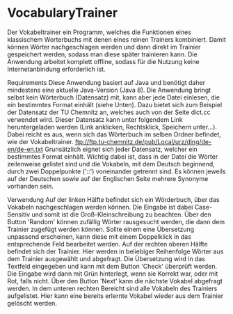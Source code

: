 # VocabularyTrainer
Der Vokabeltrainer ein Programm, welches die Funktionen eines klassischem Worterbuchs mit denen eines reinen Trainers kombiniert. Damit können Wörter nachgeschlagen werden und dann direkt im Trainier gespeichert werden, sodass man diese später trainieren kann. Die Anwendung arbeitet komplett offline, sodass für die Nutzung keine Internetanbindung erforderlich ist.

Requirements
Diese Anwendung basiert auf Java und benötigt daher mindestens eine aktuelle Java-Version (Java 8).
Die Anwendung bringt selbst kein Wörterbuch (Datensatz) mit, kann aber jede Datei einlesen, die ein bestimmtes Format einhält (siehe Unten). Dazu bietet sich zum Beispiel der Datensatz der TU Chemnitz an, welches auch von der Seite dict.cc verwendet wird. Dieser Datensatz kann unter folgendem Link heruntergeladen werden (Link anklicken, Rechtsklick, Speichern unter...). Dabei reicht es aus, wenn sich das Wörterbuch im selben Ordner befindet, wie der Vokabeltrainer.
ftp://ftp.tu-chemnitz.de/pub/Local/urz/ding/de-en/de-en.txt
Grunsätzlich eignet sich jeder Datensatz, welcher ein bestimmtes Format einhält. Wichtig dabei ist, dass in der Datei die Wörter zeilenweise gelistet sind und die Vokabeln, mit dem Deutsch beginnend, durch zwei Doppelpunkte ('::') voneinander getrennt sind. Es können jeweils auf der Deutschen sowie auf der Englischen Seite mehrere Synonyme vorhanden sein.

Verwendung
Auf der linken Hälfte befindet sich ein Wörderbuch, über das Vokabeln nachgeschlagen werden können. Die Eingabe ist dabei Case-Sensitiv und somit ist die Groß-Kleinschreibung zu beachten. Über den Button 'Random' können zufällig Wörter rausgesucht werden, die dann dem Trainier zugefügt werden können. Sollte einem eine Übersetzung unpassend erscheinen, kann diese mit einem Doppelklick in das entsprechende Feld bearbeitet werden.
Auf der rechten oberen Hälfte befindet sich der Trainier. Hier werden in beliebiger Reihenfolge Wörter aus dem Trainier ausgewählt und abgefragt. Die Übersetzung wird in das Textfeld eingegeben und kann mit dem Button 'Check' überprüft werden. Die Eingabe wird dann mit Grün hinterlegt, wenn sie Korrekt war, oder mit Rot, falls nicht. Über den Button 'Next' kann die nächste Vokabel abgefragt werden.
In dem unteren rechten Bereicht sind alle Vokabeln des Trainiers aufgelistet. Hier kann eine bereits erlernte Vokabel wieder aus dem Trainier gelöscht werden.
